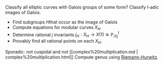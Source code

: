 












Classify all elliptic curves with Galois groups of some form? Classify l-adic images of Galois.

-   Find subgroups $H$that occur as the image of Galois
-   Compute equations for modular curves $X_H$
-   Determine rational $j$ invariants $j_H: X_H \to X(1) \cong {\mathbb{P}}^1_{/{\mathbb{Q}}}$
-   Provably find all rational points on each $X_H$.

Sporadic: not cuspidal and not [[complex%20multiplication.md | complex%20multiplication.html]] Compute genus using [Riemann-Hurwitz](Riemann-Hurwitz).
